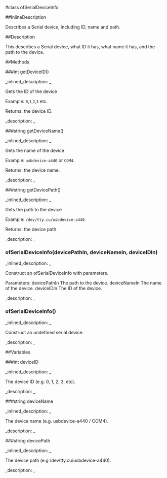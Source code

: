 #class ofSerialDeviceInfo


<!--
_visible: True_
_advanced: False_
_istemplated: False_
_extends: _
-->

##InlineDescription

Describes a Serial device, including ID, name and path.





##Description

This describes a Serial device, what ID it has, what name it has, and the path to the device.





##Methods



###int getDeviceID()

<!--
_syntax: getDeviceID()_
_name: getDeviceID_
_returns: int_
_returns_description: _
_parameters: _
_access: public_
_version_started: 007_
_version_deprecated: _
_summary: _
_constant: False_
_static: False_
_visible: True_
_advanced: False_
-->

_inlined_description: _

Gets the ID of the device

Example: `0`,`1`,`2`,`3` etc.


Returns: the device ID.





_description: _







<!----------------------------------------------------------------------------->

###string getDeviceName()

<!--
_syntax: getDeviceName()_
_name: getDeviceName_
_returns: string_
_returns_description: _
_parameters: _
_access: public_
_version_started: 007_
_version_deprecated: _
_summary: _
_constant: False_
_static: False_
_visible: True_
_advanced: False_
-->

_inlined_description: _

Gets the name of the device

Example: `usbdevice-a440` or `COM4`.


Returns: the device name.





_description: _







<!----------------------------------------------------------------------------->

###string getDevicePath()

<!--
_syntax: getDevicePath()_
_name: getDevicePath_
_returns: string_
_returns_description: _
_parameters: _
_access: public_
_version_started: 007_
_version_deprecated: _
_summary: _
_constant: False_
_static: False_
_visible: True_
_advanced: False_
-->

_inlined_description: _

Gets the path to the device

Example: `/dev/tty.cu/usbdevice-a440`.


Returns: the device path.





_description: _







<!----------------------------------------------------------------------------->

### ofSerialDeviceInfo(devicePathIn, deviceNameIn, deviceIDIn)

<!--
_syntax: ofSerialDeviceInfo(devicePathIn, deviceNameIn, deviceIDIn)_
_name: ofSerialDeviceInfo_
_returns: _
_returns_description: _
_parameters: string devicePathIn, string deviceNameIn, int deviceIDIn_
_access: public_
_version_started: 007_
_version_deprecated: _
_summary: _
_constant: False_
_static: False_
_visible: True_
_advanced: False_
-->

_inlined_description: _

Construct an ofSerialDeviceInfo with parameters.

Parameters:
devicePathIn The path to the device.
deviceNameIn The name of the device.
deviceIDIn The ID of the device.





_description: _







<!----------------------------------------------------------------------------->

### ofSerialDeviceInfo()

<!--
_syntax: ofSerialDeviceInfo()_
_name: ofSerialDeviceInfo_
_returns: _
_returns_description: _
_parameters: _
_access: public_
_version_started: 007_
_version_deprecated: _
_summary: _
_constant: False_
_static: False_
_visible: True_
_advanced: False_
-->

_inlined_description: _

Construct an undefined serial device.





_description: _







<!----------------------------------------------------------------------------->

##Variables



###int deviceID

<!--
_name: deviceID_
_type: int_
_access: protected_
_version_started: 007_
_version_deprecated: _
_summary: _
_visible: True_
_constant: True_
_advanced: False_
-->

_inlined_description: _

The device ID (e.g. 0, 1, 2, 3, etc).





_description: _







<!----------------------------------------------------------------------------->

###string deviceName

<!--
_name: deviceName_
_type: string_
_access: protected_
_version_started: 007_
_version_deprecated: _
_summary: _
_visible: True_
_constant: True_
_advanced: False_
-->

_inlined_description: _

The device name (e.g. usbdevice-a440 / COM4).





_description: _







<!----------------------------------------------------------------------------->

###string devicePath

<!--
_name: devicePath_
_type: string_
_access: protected_
_version_started: 007_
_version_deprecated: _
_summary: _
_visible: True_
_constant: True_
_advanced: False_
-->

_inlined_description: _

The device path (e.g /dev/tty.cu/usbdevice-a440).





_description: _







<!----------------------------------------------------------------------------->

